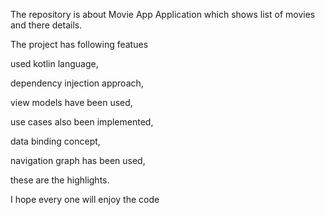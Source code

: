 The repository is about Movie App Application which shows list of movies and there details.

The project has following featues 

used kotlin language,

dependency injection approach, 

view models have been used, 

use cases also been implemented,

data binding concept,

navigation graph has been used, 

these are the highlights.

I hope every one will enjoy the code

